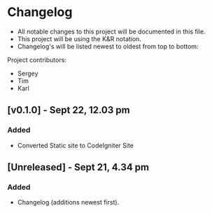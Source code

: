 # Changelog
- All notable changes to this project will be documented in this file.
- This project will be using the K&R notation.
- Changelog's will be listed newest to oldest from top to bottom:

Project contributors:
- Sergey
- Tim
- Karl


## [v0.1.0] - Sept 22, 12.03 pm
### Added
- Converted Static site to CodeIgniter Site 

## [Unreleased] - Sept 21, 4.34 pm
### Added
- Changelog (additions newest first).

